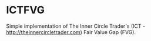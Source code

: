 # ICTFVG
Simple implementation of The Inner Circle Trader's (ICT - http://theinnercircletrader.com) Fair Value Gap (FVG).

